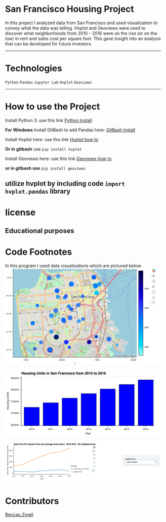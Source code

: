# San Francisco Housing Project
In this project I analyzed data from San Francisco and used visualization to convey what the data was telling. Hvplot and Geoviews were used to discover what neighborhoods from 2010 - 2016 were on the rise (or on the low) in rent and sales cost per square foot. This gave insight into an analysis that can be developed for future investors.

---
# Technologies
`Python`
`Pandas`
`Jupyter Lab`
`Hvplot`
`Geoviews`

---

# How to use the Project
Install Python 3: use this link  [Python Install](https://www.python.org/)

**For Windows**
Install GitBash to add Pandas here: [GitBash Install](https://gitforwindows.org/) 

Install Hvplot here: use this link [Hvplot how to](https://pypi.org/project/hvplot/)

**Or in gitbash** use `pip install hvplot`

Install Geoviews here: use this link [Geoviews how to](https://pypi.org/project/geoviews/)

**or in gitbash use** `pip install geoviews`


**utilize hvplot by including code `import hvplot.pandas` library**
---
# license
**Educational purposes**
---

# Code Footnotes

In this program I used data visualizations which are pictured below
![Map](https://github.com/beccabeastly/San_Francisco_Housing_Analysis/blob/main/6-4-geoviews-plot.png)

![Bar_Graph](https://github.com/beccabeastly/San_Francisco_Housing_Analysis/blob/main/zoomed-housing-units-by-year.png)

![Price_By_Neighborhood](https://github.com/beccabeastly/San_Francisco_Housing_Analysis/blob/main/pricing-info-by-neighborhood.png)


# Contributors
[Beccas_Email](beccabeastly@gmail.com)
